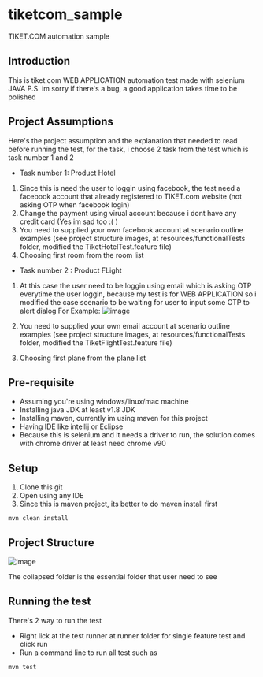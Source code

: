 # tiketcom_sample
TIKET.COM automation sample

## Introduction

This is tiket.com WEB APPLICATION automation test made with selenium JAVA
P.S. im sorry if there's a bug, a good application takes time to be polished

## Project Assumptions 
Here's the project assumption and the explanation that needed to read before running the test, for the task, i choose 2 task from the test which is task number 1 and 2
* Task number 1: Product Hotel
 1. Since this is need the user to loggin using facebook, the test need a facebook account that already registered to TIKET.com website (not asking OTP when facebook login)
 2. Change the payment using virual account because i dont have any credit card (Yes im sad too :( )
 3. You need to supplied your own facebook account at scenario outline examples (see project structure images, at resources/functionalTests folder, modified the TiketHotelTest.feature file) 
 4. Choosing first room from the room list
 
* Task number 2 : Product FLight
 1. At this case the user need to be loggin using email which is asking OTP everytime the user loggin, because my test is for WEB APPLICATION so i modified the case scenario to be waiting for user to input some OTP to alert dialog
 For Example:
 ![image](https://user-images.githubusercontent.com/12995106/120131546-d84b6c00-c1f2-11eb-9d4e-deb453838f7c.png)

 2. You need to supplied your own email account at scenario outline examples (see project structure images, at resources/functionalTests folder, modified the TiketFlightTest.feature file) 
 3. Choosing first plane from the plane list

## Pre-requisite

* Assuming you're using windows/linux/mac machine
* Installing java JDK at least v1.8 JDK
* Installing maven, currently im using maven for this project
* Having IDE like intellij or Eclipse 
* Because this is selenium and it needs a driver to run, the solution comes with chrome driver at least need chrome v90

## Setup

1. Clone this git
2. Open using any IDE
3. Since this is maven project, its better to do maven install first
```
mvn clean install
```


## Project Structure
![image](https://user-images.githubusercontent.com/12995106/120130799-455e0200-c1f1-11eb-9b7f-5186009441e0.png)

The collapsed folder is the essential folder that user need to see

## Running the test
There's 2 way to run the test
* Right lick at the test runner at runner folder for single feature test and click run
* Run a command line to run all test such as
 ```
mvn test 
```
